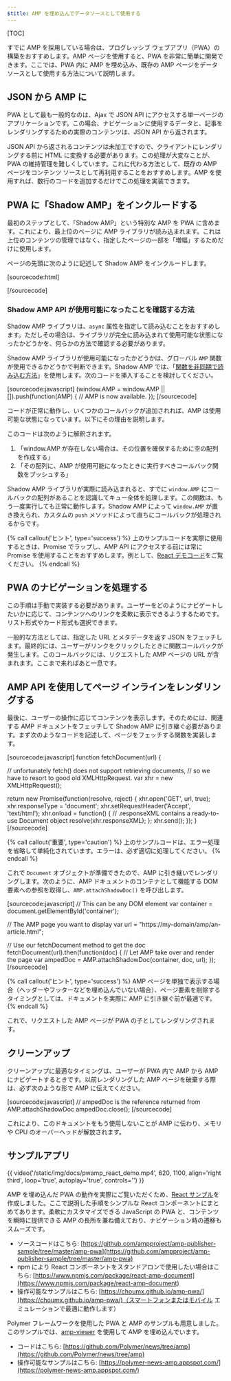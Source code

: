 ```yaml
---
$title: AMP を埋め込んでデータソースとして使用する
---
```

[TOC]

すでに AMP を採用している場合は、プログレッシブ ウェブアプリ（PWA）の構築をおすすめします。AMP ページを使用すると、PWA を非常に簡単に開発できます。ここでは、PWA 内に AMP を埋め込み、既存の AMP ページをデータソースとして使用する方法について説明します。

## JSON から AMP に

PWA として最も一般的なのは、Ajax で JSON API にアクセスする単一ページのアプリケーションです。この場合、ナビゲーションに使用するデータと、記事をレンダリングするための実際のコンテンツは、JSON API から返されます。

JSON API から返されるコンテンツは未加工ですので、クライアントにレンダリングする前に HTML に変換する必要があります。この処理が大変なことが、PWA の維持管理を難しくしています。これに代わる方法として、既存の AMP ページをコンテンツ ソースとして再利用することをおすすめします。AMP を使用すれば、数行のコードを追加するだけでこの処理を実装できます。

##  PWA に「Shadow AMP」をインクルードする

最初のステップとして、「Shadow AMP」という特別な AMP を PWA に含めます。これにより、最上位のページに AMP ライブラリが読み込まれます。これは上位のコンテンツの管理ではなく、指定したページの一部を「増幅」するためだけに使用します。

ページの先頭に次のように記述して Shadow AMP をインクルードします。

[sourcecode:html]
<!-- Asynchronously load the AMP-with-Shadow-DOM runtime library. -->
<script async src="https://cdn.ampproject.org/shadow-v0.js"></script>
[/sourcecode]

### Shadow AMP API が使用可能になったことを確認する方法

Shadow AMP ライブラリは、`async` 属性を指定して読み込むことをおすすめします。ただしその場合は、ライブラリが完全に読み込まれて使用可能な状態になったかどうかを、何らかの方法で確認する必要があります。

Shadow AMP ライブラリが使用可能になったかどうかは、グローバル `AMP` 関数が使用できるかどうかで判断できます。Shadow AMP では、「[関数を非同期で読み込む方法](http://mrcoles.com/blog/google-analytics-asynchronous-tracking-how-it-work/)」を使用します。次のコードを挿入することを検討してください。

[sourcecode:javascript]
(window.AMP = window.AMP || []).push(function(AMP) {
  // AMP is now available.
});
[/sourcecode]

コードが正常に動作し、いくつかのコールバックが追加されれば、AMP は使用可能な状態になっています。以下にその理由を説明します。

このコードは次のように解釈されます。

  1. 「window.AMP が存在しない場合は、その位置を確保するために空の配列を作成する」
  2. 「その配列に、AMP が使用可能になったときに実行すべきコールバック関数をプッシュする」

Shadow AMP ライブラリが実際に読み込まれると、すでに `window.AMP` にコールバックの配列があることを認識してキュー全体を処理します。この関数は、もう一度実行しても正常に動作します。Shadow AMP によって `window.AMP` が置き換えられ、カスタムの `push` メソッドによって直ちにコールバックが処理されるからです。

{% call callout('ヒント', type='success') %}
上のサンプルコードを実際に使用するときは、Promise でラップし、AMP API にアクセスする前には常に Promise を使用することをおすすめします。例として、[React デモコード](https://github.com/ampproject/amp-publisher-sample/blob/master/amp-pwa/src/components/amp-document/amp-document.js#L20)をご覧ください。
{% endcall %}

## PWA のナビゲーションを処理する

この手順は手動で実装する必要があります。ユーザーをどのようにナビゲートしたいかに応じて、コンテンツへのリンクを柔軟に表示できるようするためです。リスト形式やカード形式も選択できます。

一般的な方法としては、指定した URL とメタデータを返す JSON をフェッチします。最終的には、ユーザーがリンクをクリックしたときに関数コールバックが発生します。このコールバックには、リクエストした AMP ページの URL が含まれます。ここまで来ればあと一息です。

## AMP API を使用してページ インラインをレンダリングする

最後に、ユーザーの操作に応じてコンテンツを表示します。そのためには、関連する AMP ドキュメントをフェッチして Shadow AMP に引き継ぐ必要があります。まず次のようなコードを記述して、ページをフェッチする関数を実装します。

[sourcecode:javascript]
function fetchDocument(url) {

  // unfortunately fetch() does not support retrieving documents,
  // so we have to resort to good old XMLHttpRequest.
  var xhr = new XMLHttpRequest();

  return new Promise(function(resolve, reject) {
    xhr.open('GET', url, true);
    xhr.responseType = 'document';
    xhr.setRequestHeader('Accept', 'text/html');
    xhr.onload = function() {
      // .responseXML contains a ready-to-use Document object
      resolve(xhr.responseXML);
    };
    xhr.send();
  });
}
[/sourcecode]

{% call callout('重要', type='caution') %}
上のサンプルコードは、エラー処理を省略して単純化されています。エラーは、必ず適切に処理してください。
{% endcall %}

これで `Document` オブジェクトが準備できたので、AMP に引き継いでレンダリングします。次のように、AMP ドキュメントのコンテナとして機能する DOM 要素への参照を取得し、`AMP.attachShadowDoc()` を呼び出します。

[sourcecode:javascript]
// This can be any DOM element
var container = document.getElementById('container');

// The AMP page you want to display
var url = "https://my-domain/amp/an-article.html";

// Use our fetchDocument method to get the doc
fetchDocument(url).then(function(doc) {
  // Let AMP take over and render the page
  var ampedDoc = AMP.attachShadowDoc(container, doc, url);
});
[/sourcecode]

{% call callout('ヒント', type='success') %}
AMP ページを単独で表示する場合（ヘッダーやフッターなどを埋め込んでいない場合）、ページ要素を削除するタイミングとしては、ドキュメントを実際に AMP に引き継ぐ前が最適です。
{% endcall %}

これで、リクエストした AMP ページが PWA の子としてレンダリングされます。

## クリーンアップ

クリーンアップに最適なタイミングは、ユーザーが PWA 内で AMP から AMP にナビゲートするときです。以前レンダリングした AMP ページを破棄する際は、必ず次のような形で AMP に伝えてください。

[sourcecode:javascript]
// ampedDoc is the reference returned from AMP.attachShadowDoc
ampedDoc.close();
[/sourcecode]

これにより、このドキュメントをもう使用しないことが AMP に伝わり、メモリや CPU のオーバーヘッドが解放されます。

## サンプルアプリ

{{ video('/static/img/docs/pwamp_react_demo.mp4', 620, 1100, align='right third', loop='true', autoplay='true', controls='') }}

AMP を埋め込んだ PWA の動作を実際にご覧いただくため、[React サンプル](https://github.com/ampproject/amp-publisher-sample/tree/master/amp-pwa)を作成しました。ここで説明した手順をシンプルな React コンポーネントにまとめてあります。柔軟にカスタマイズできる JavaScript の PWA と、コンテンツを瞬時に提供できる AMP の長所を兼ね備えており、ナビゲーション時の遷移もスムーズです。

* ソースコードはこちら: [https://github.com/ampproject/amp-publisher-sample/tree/master/amp-pwa](https://github.com/ampproject/amp-publisher-sample/tree/master/amp-pwa)
* npm により React コンポーネントをスタンドアロンで使用したい場合はこちら: [https://www.npmjs.com/package/react-amp-document](https://www.npmjs.com/package/react-amp-document)
* 操作可能なサンプルはこちら: [https://choumx.github.io/amp-pwa/](https://choumx.github.io/amp-pwa/)（スマートフォンまたはモバイル エミュレーションで最適に動作します）

Polymer フレームワークを使用した PWA と AMP のサンプルも用意しました。このサンプルでは、[amp-viewer](https://github.com/PolymerLabs/amp-viewer/) を使用して AMP を埋め込んでいます。

* コードはこちら: [https://github.com/Polymer/news/tree/amp](https://github.com/Polymer/news/tree/amp)
* 操作可能なサンプルはこちら: [https://polymer-news-amp.appspot.com/](https://polymer-news-amp.appspot.com/)
 
 
